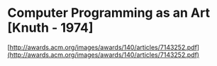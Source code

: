 <!--
id: 46883282284
link: http://tumblr.atmos.org/post/46883282284/computer-programming-as-an-art-knuth-1974
slug: computer-programming-as-an-art-knuth-1974
date: Mon Apr 01 2013 15:22:15 GMT-0700 (PDT)
publish: 2013-04-01
tags: 
title: Computer Programming as an Art [Knuth - 1974]
-->


Computer Programming as an Art [Knuth - 1974]
=============================================

[http://awards.acm.org/images/awards/140/articles/7143252.pdf](http://awards.acm.org/images/awards/140/articles/7143252.pdf)

